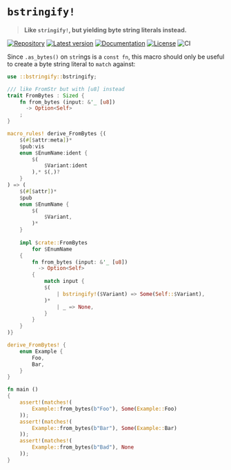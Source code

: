 # `bstringify!`

> **Like `stringify!`, but yielding byte string literals instead.**

[![Repository](https://img.shields.io/badge/repository-GitHub-brightgreen.svg)](https://github.com/danielhenrymantilla/rust-bstringify)
[![Latest version](https://img.shields.io/crates/v/bstringify.svg)](https://crates.io/crates/bstringify)
[![Documentation](https://docs.rs/bstringify/badge.svg)](https://docs.rs/bstringify)
[![License](https://img.shields.io/crates/l/bstringify.svg)](https://github.com/danielhenrymantilla/rust-bstringify/blob/master/LICENSE-ZLIB)
![CI](https://github.com/danielhenrymantilla/rust-bstringify/workflows/CI/badge.svg)


Since `.as_bytes()` on `str`ings is a `const fn`, this macro should only be
useful to create a byte string literal to `match` against:

```rust
use ::bstringify::bstringify;

/// like FromStr but with [u8] instead
trait FromBytes : Sized {
    fn from_bytes (input: &'_ [u8])
      -> Option<Self>
    ;
}

macro_rules! derive_FromBytes {(
    $(#[$attr:meta])*
    $pub:vis
    enum $EnumName:ident {
        $(
            $Variant:ident
        ),* $(,)?
    }
) => (
    $(#[$attr])*
    $pub
    enum $EnumName {
        $(
            $Variant,
        )*
    }
    
    impl $crate::FromBytes
        for $EnumName
    {
        fn from_bytes (input: &'_ [u8])
          -> Option<Self>
        {
            match input {
            $(
                | bstringify!($Variant) => Some(Self::$Variant),
            )*
                | _ => None,
            }
        }
    }
)}

derive_FromBytes! {
    enum Example {
        Foo,
        Bar,
    }
}

fn main ()
{
    assert!(matches!(
        Example::from_bytes(b"Foo"), Some(Example::Foo)
    ));
    assert!(matches!(
        Example::from_bytes(b"Bar"), Some(Example::Bar)
    ));
    assert!(matches!(
        Example::from_bytes(b"Bad"), None
    ));
}
```
